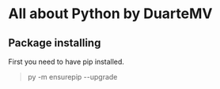 # All about Python by DuarteMV




## Package installing
First you need to have pip installed.

> py -m ensurepip --upgrade